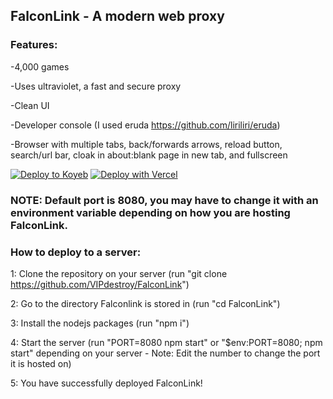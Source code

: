 <h2>FalconLink - A modern web proxy</h2>

<h3>Features:</h3>

-4,000 games

-Uses ultraviolet, a fast and secure proxy

-Clean UI

-Developer console (I used eruda https://github.com/liriliri/eruda)

-Browser with multiple tabs, back/forwards arrows, reload button, search/url bar, cloak in about:blank page in new tab, and fullscreen

[![Deploy to Koyeb](https://camo.githubusercontent.com/86721113f7f1649ceda6caf7ee264dbe44ce51f3f963c97c0d023de58f30d0f8/68747470733a2f2f62696e6261736862616e616e612e6769746875622e696f2f6465706c6f792d627574746f6e732f627574746f6e732f72656d6164652f6b6f7965622e737667)](https://app.koyeb.com/deploy?name=FalconLink&type=git&repository=VIPdestroy%2FFalconLink&branch=uv2&builder=buildpack&regions=was&env%5B%5D=&ports=8080%3Bhttp%3B%2F)
[![Deploy with Vercel](https://camo.githubusercontent.com/cb957848ec6958049e48303f34a7f46a2f00e1f0f4a108b4d32acfb4b402e109/68747470733a2f2f62696e6261736862616e616e612e6769746875622e696f2f6465706c6f792d627574746f6e732f627574746f6e732f72656d6164652f76657263656c2e737667)](https://vercel.com/new/clone?repository-url=https%3A%2F%2Fgithub.com%2FVIPdestroy%2FFalconLink%2Ftree%2Fuv2)
<h3>NOTE: Default port is 8080, you may have to change it with an environment variable depending on how you are hosting FalconLink.</h3>

<h3>How to deploy to a server:</h3>

1: Clone the repository on your server (run "git clone https://github.com/VIPdestroy/FalconLink")

2: Go to the directory Falconlink is stored in (run "cd FalconLink")

3: Install the nodejs packages (run "npm i")

4: Start the server (run "PORT=8080 npm start" or "$env:PORT=8080; npm start" depending on your server - Note: Edit the number to change the port it is hosted on)

5: You have successfully deployed FalconLink! 
